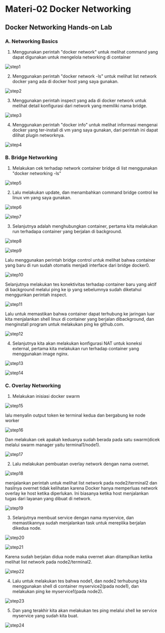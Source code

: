 <h1> Materi-02 Docker Networking  </h1>

<h2> Docker Networking Hands-on Lab </h2>

<h3> A. Networking Basics </h3>

 1. Menggunakan perintah "docker network" untuk melihat command yang dapat digunakan untuk mengelola networking di container

 ![step1](g1.jpg)

 2. Menggunakan perintah "docker network -ls" untuk melihat list network docker yang ada di docker host yang saya gunakan.

 ![step2](g2.jpg)

 3. Menggunakan perintah inspect yang ada di docker network untuk melihat detail konfigurasi dari network yang memiliki nama bridge.

 ![step3](g3.jpg)

 4. Menggunakan perintah "docker info" untuk melihat informasi mengenai docker yang ter-install di vm yang saya gunakan, dari perintah ini dapat dilihat plugin networknya.

 ![step4](g4.jpg) 

<h3> B. Bridge Networking </h3>

 1. Melakukan cek terhadap network container bridge di list menggunakan "docker networking -ls"
 
 ![step5](g2.jpg)

 2. Lalu melakukan update, dan menambahkan command bridge control ke linux vm yang saya gunakan.

 ![step6](g5.jpg)

 ![step7](g6.jpg)

 3. Selanjutnya adalah menghubungkan container, pertama kita melakukan run terhadapa container yang berjalan di background.

 ![step8](g7.jpg)

 ![step9](g8.jpg)

 Lalu menggunakan perintah bridge control untuk melihat bahwa container yang baru di run sudah otomatis menjadi interface dari bridge docker0.

 ![step10](g9.jpg)

 Selanjutnya melakukan tes konektivitas terhadap container baru yang aktif di background melalui ping ke ip yang sebelumnya sudah diketahui menggunkan perintah inspect.

 ![step11](g10.jpg)

 Lalu untuk memastikan bahwa container dapat terhubung ke jaringan luar kita menjalankan shell linux di container yang berjalan dibackground, dan menginstall program untuk melakukan ping ke github.com.

 ![step12](g11.jpg)

 4. Selanjutnya kita akan melakukan konfigurasi NAT untuk koneksi external, pertama kita melakukan run terhadap container yang menggunakan image nginx.
 
 ![step13](g12.jpg)

 ![step14](g13.jpg)
 


 <h3> C. Overlay Networking </h3>

 1. Melakukan inisiasi docker swarm

 ![step15](g14.jpg)

 lalu menyalin output token ke terminal kedua dan bergabung ke node worker
 
 ![step16](g15.jpg)

 Dan melakukan cek apakah keduanya sudah berada pada satu swarm(dicek melalui swarm manager yaitu terminal1/node1).
 
 ![step17](g16.jpg)

 2. Lalu melakukan pembuatan overlay network dengan nama overnet.

 ![step18](g17.jpg)

 menjalankan perintah untuk melihat list network pada node2/terminal2 dan hasilnya overnet tidak kelihatan karena Docker hanya memperluas network overlay ke host ketika diperlukan. Ini biasanya ketika host menjalankan tugas dari layanan yang dibuat di network.
 
 ![step19](g18.jpg)

 3. Selanjutnya membuat service dengan nama myservice, dan memastikannya sudah menjalankan task untuk mereplika berjalan dikedua node.

 ![step20](g19.jpg)

 ![step21](g20.jpg)
 
 Karena sudah berjalan didua node maka overnet akan ditampilkan ketika melihat list network pada node2/terminal2.

 ![step22](g21.jpg)

 4. Lalu untuk melakukan tes bahwa node1, dan node2 terhubung kita menggunakan shell di container myservice2(pada node1), dan melakukan ping ke myservice1(pada node2).
 
 ![step23](g22.jpg)
  
 5. Dan yang terakhir kita akan melakukan tes ping melalui shell ke service myservice yang sudah kita buat.

![step24](g23.jpg)
 

